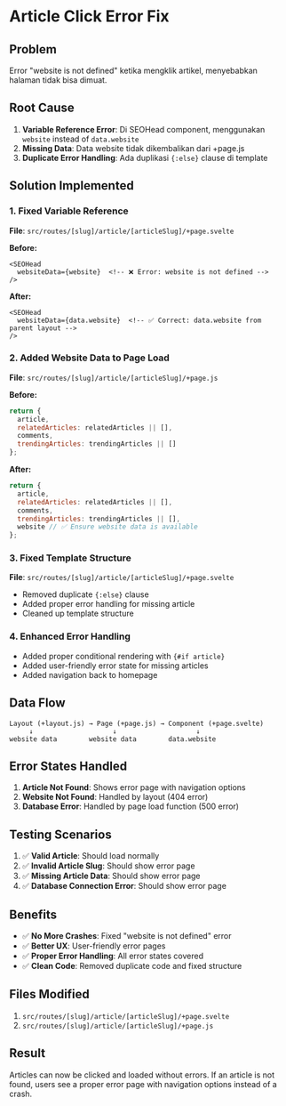 # Article Click Error Fix

## Problem
Error "website is not defined" ketika mengklik artikel, menyebabkan halaman tidak bisa dimuat.

## Root Cause
1. **Variable Reference Error**: Di SEOHead component, menggunakan `website` instead of `data.website`
2. **Missing Data**: Data website tidak dikembalikan dari +page.js
3. **Duplicate Error Handling**: Ada duplikasi `{:else}` clause di template

## Solution Implemented

### 1. Fixed Variable Reference
**File**: `src/routes/[slug]/article/[articleSlug]/+page.svelte`

**Before:**
```svelte
<SEOHead 
  websiteData={website}  <!-- ❌ Error: website is not defined -->
/>
```

**After:**
```svelte
<SEOHead 
  websiteData={data.website}  <!-- ✅ Correct: data.website from parent layout -->
/>
```

### 2. Added Website Data to Page Load
**File**: `src/routes/[slug]/article/[articleSlug]/+page.js`

**Before:**
```javascript
return {
  article,
  relatedArticles: relatedArticles || [],
  comments,
  trendingArticles: trendingArticles || []
};
```

**After:**
```javascript
return {
  article,
  relatedArticles: relatedArticles || [],
  comments,
  trendingArticles: trendingArticles || [],
  website // ✅ Ensure website data is available
};
```

### 3. Fixed Template Structure
**File**: `src/routes/[slug]/article/[articleSlug]/+page.svelte`

- Removed duplicate `{:else}` clause
- Added proper error handling for missing article
- Cleaned up template structure

### 4. Enhanced Error Handling
- Added proper conditional rendering with `{#if article}`
- Added user-friendly error state for missing articles
- Added navigation back to homepage

## Data Flow

```
Layout (+layout.js) → Page (+page.js) → Component (+page.svelte)
     ↓                    ↓                    ↓
website data        website data        data.website
```

## Error States Handled

1. **Article Not Found**: Shows error page with navigation options
2. **Website Not Found**: Handled by layout (404 error)
3. **Database Error**: Handled by page load function (500 error)

## Testing Scenarios

1. ✅ **Valid Article**: Should load normally
2. ✅ **Invalid Article Slug**: Should show error page
3. ✅ **Missing Article Data**: Should show error page
4. ✅ **Database Connection Error**: Should show error page

## Benefits

- ✅ **No More Crashes**: Fixed "website is not defined" error
- ✅ **Better UX**: User-friendly error pages
- ✅ **Proper Error Handling**: All error states covered
- ✅ **Clean Code**: Removed duplicate code and fixed structure

## Files Modified

1. `src/routes/[slug]/article/[articleSlug]/+page.svelte`
2. `src/routes/[slug]/article/[articleSlug]/+page.js`

## Result

Articles can now be clicked and loaded without errors. If an article is not found, users see a proper error page with navigation options instead of a crash.
